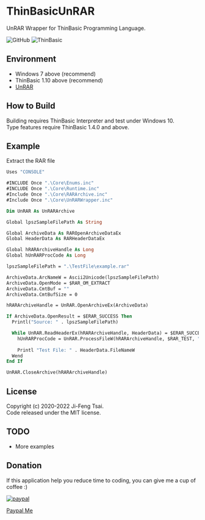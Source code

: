 # ThinBasicUnRAR

UnRAR Wrapper for ThinBasic Programming Language.

![GitHub](https://img.shields.io/github/license/jiowcl/ThinBasicUnRAR.svg)
![ThinBasic](https://img.shields.io/badge/language-ThinBasic-blue.svg)

## Environment

- Windows 7 above (recommend)  
- ThinBasic 1.10 above (recommend)  
- [UnRAR](https://www.rarlab.com/rar_add.htm)  

## How to Build

Building requires ThinBasic Interpreter and test under Windows 10.  
Type features require ThinBasic 1.4.0 and above.

## Example

Extract the RAR file

```vb
Uses "CONSOLE"

#INCLUDE Once ".\Core\Enums.inc"
#INCLUDE Once ".\Core\Runtime.inc"
#Include Once ".\Core\RARArchive.inc"
#Include Once ".\Core\UnRARWrapper.inc"

Dim UnRAR As UnRARArchive

Global lpszSampleFilePath As String

Global ArchiveData As RAROpenArchiveDataEx
Global HeaderData As RARHeaderDataEx

Global hRARArchiveHandle As Long
Global hUnRARProcCode As Long

lpszSampleFilePath = ".\TestFile\example.rar"

ArchiveData.ArcNameW = Ascii2Unicode(lpszSampleFilePath)
ArchiveData.OpenMode = $RAR_OM_EXTRACT
ArchiveData.CmtBuf = ""
ArchiveData.CmtBufSize = 0

hRARArchiveHandle = UnRAR.OpenArchiveEx(ArchiveData)

If ArchiveData.OpenResult = $ERAR_SUCCESS Then
  Printl("Source: " . lpszSampleFilePath)

  While UnRAR.ReadHeaderEx(hRARArchiveHandle, HeaderData) = $ERAR_SUCCESS
    hUnRARProcCode = UnRAR.ProcessFileW(hRARArchiveHandle, $RAR_TEST, "", "")
    
    Printl "Test File: " . HeaderData.FileNameW
  Wend
End If

UnRAR.CloseArchive(hRARArchiveHandle)
```

## License

Copyright (c) 2020-2022 Ji-Feng Tsai.  
Code released under the MIT license.  

## TODO

- More examples  

## Donation

If this application help you reduce time to coding, you can give me a cup of coffee :)

[![paypal](https://www.paypalobjects.com/en_US/TW/i/btn/btn_donateCC_LG.gif)](https://www.paypal.com/cgi-bin/webscr?cmd=_s-xclick&hosted_button_id=3RNMD6Q3B495N&source=url)

[Paypal Me](https://paypal.me/jiowcl?locale.x=zh_TW)
